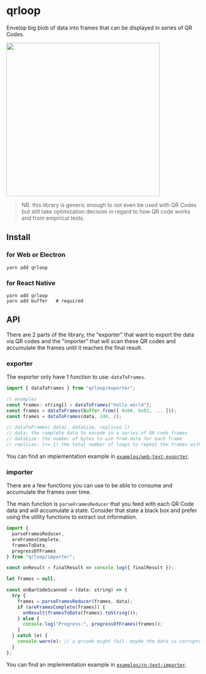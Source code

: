 # qrloop

Envelop big blob of data into frames that can be displayed in series of QR Codes.

<img src="https://user-images.githubusercontent.com/211411/46581095-0c663300-ca32-11e8-8366-5d4205a6e14f.gif" width="400" />

> NB. this library is generic enough to not even be used with QR Codes but still take optimization decision in regard to how QR code works and from empirical tests.

## Install

### for Web or Electron

```
yarn add qrloop
```

### for React Native

```
yarn add qrloop
yarn add buffer   # required
```

## API

There are 2 parts of the library, the "exporter" that want to export the data via QR codes and the "importer" that will scan these QR codes and accumulate the frames until it reaches the final result.

### exporter

The exporter only have 1 function to use: `dataToFrames`.

```js
import { dataToFrames } from "qrloop/exporter";

// examples
const frames: string[] = dataToFrames("hello world");
const frames = dataToFrames(Buffer.from([ 0x00, 0x01, ... ]));
const frames = dataToFrames(data, 140, 2);

// dataToFrames( data[, dataSize, replicas ])
// data: the complete data to encode in a series of QR code frames
// dataSize: the number of bytes to use from data for each frame
// replicas: (>= 1) the total number of loops to repeat the frames with varying a nonce. More there is, better the chance to not be stuck on a frame. Experience has shown some QR Code are harder to read.
```

You can find an implementation example in [`examples/web-text-exporter`](examples/web-text-exporter).

### importer

There are a few functions you can use to be able to consume and accumulate the frames over time.

The main function is `parseFramesReducer` that you feed with each QR Code data and will accumulate a state. Consider that state a black box and prefer using the utility functions to extract out information.

```js
import {
  parseFramesReducer,
  areFramesComplete,
  framesToData,
  progressOfFrames
} from "qrloop/importer";

const onResult = finalResult => console.log({ finalResult });

let frames = null;

const onBarCodeScanned = (data: string) => {
  try {
    frames = parseFramesReducer(frames, data);
    if (areFramesComplete(frames)) {
      onResult(framesToData(frames).toString());
    } else {
      console.log("Progress:", progressOfFrames(frames));
    }
  } catch (e) {
    console.warn(e); // a qrcode might fail. maybe the data is corrupted or you scan something that is not relevant.
  }
};
```

You can find an implementation example in [`examples/rn-text-importer`](examples/rn-text-importer).
